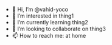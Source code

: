 - 👋 Hi, I’m @vahid-yoco
- 👀 I’m interested in thing1
- 🌱 I’m currently learning thing2
- 💞️ I’m looking to collaborate on thing3
- 📫 How to reach me: at home

<!---
vahid-yoco/vahid-yoco is a ✨ special ✨ repository because its `README.md` (this file) appears on your GitHub profile.
You can click the Preview link to take a look at your changes.
--->
